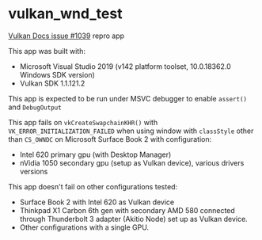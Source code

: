 # vulkan_wnd_test
[Vulkan Docs issue #1039](https://github.com/KhronosGroup/Vulkan-Docs/issues/1039) repro app

This app was built with:
* Microsoft Visual Studio 2019 (v142 platform toolset, 10.0.18362.0 Windows SDK version)
* Vulkan SDK 1.1.121.2

This app is expected to be run under MSVC debugger to enable `assert()` and `DebugOutput`

This app fails on `vkCreateSwapchainKHR()` with `VK_ERROR_INITIALIZATION_FAILED` when using window with `classStyle` other than `CS_OWNDC` on Microsoft Surface Book 2 with configuration:
* Intel 620 primary gpu (with Desktop Manager)
* nVidia 1050 secondary gpu (setup as Vulkan device), various drivers versions

This app doesn't fail on other configurations tested:
* Surface Book 2 with Intel 620 as Vulkan device
* Thinkpad X1 Carbon 6th gen with secondary AMD 580 connected through Thunderbolt 3 adapter (Akitio Node) set up as Vulkan device.
* Other configurations with a single GPU.
